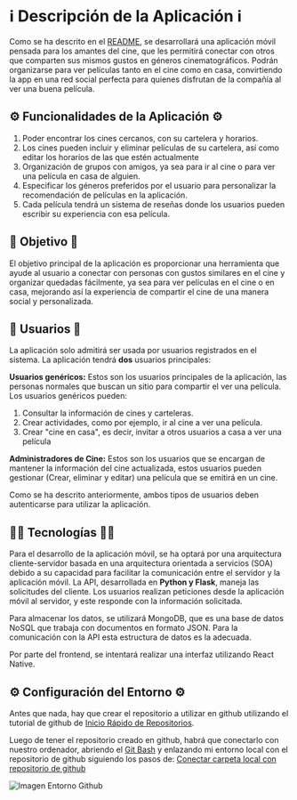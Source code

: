 # ℹ️ Descripción de la Aplicación ℹ️

Como se ha descrito en el [README](../README.md), se desarrollará una aplicación móvil pensada para los amantes del cine, que les permitirá conectar con otros que comparten sus mismos gustos en géneros cinematográficos. Podrán organizarse para ver películas tanto en el cine como en casa, convirtiendo la app en una red social perfecta para quienes disfrutan de la compañía al ver una buena película.

## ⚙️ Funcionalidades de la Aplicación ⚙️

1. Poder encontrar los cines cercanos, con su cartelera y horarios.
2. Los cines pueden incluir y eliminar películas de su cartelera, así como editar los horarios de las que estén actualmente
3. Organización de grupos con amigos, ya sea para ir al cine o para ver una película en casa de alguien.
4. Especificar los géneros preferidos por el usuario para personalizar la recomendación de películas en la aplicación.
5. Cada película tendrá un sistema de reseñas donde los usuarios pueden escribir su experiencia con esa película.

## 🎯 Objetivo 🎯

El objetivo principal de la aplicación es proporcionar una herramienta que ayude al usuario a conectar con personas con gustos similares en el cine y organizar quedadas fácilmente, ya sea para ver películas en el cine o en casa, mejorando así la experiencia de compartir el cine de una manera social y personalizada.

## 👤 Usuarios 👤

La aplicación solo admitirá ser usada por usuarios registrados en el sistema. La aplicación tendrá **dos** usuarios principales:

**Usuarios genéricos:** Estos son los usuarios principales de la aplicación, las personas normales que buscan un sitio para compartir el ver una película. Los usuarios genéricos pueden:
1. Consultar la información de cines y carteleras.
2. Crear actividades, como por ejemplo, ir al cine a ver una película.
3. Crear "cine en casa", es decir, invitar a otros usuarios a casa a ver una película

**Administradores de Cine:** Estos son los usuarios que se encargan de mantener la información del cine actualizada, estos usuarios pueden gestionar (Crear, eliminar y editar) una película que se emitirá en un cine.

Como se ha descrito anteriormente, ambos tipos de usuarios deben autenticarse para utilizar la aplicación.

## 👨‍💻 Tecnologías 👨‍💻

 Para el desarrollo de la aplicación móvil, se ha optará por una arquitectura cliente-servidor basada en una arquitectura orientada a servicios (SOA) debido a su capacidad para facilitar la comunicación entre el servidor y la aplicación móvil. La API, desarrollada en **Python y Flask**, maneja las solicitudes del cliente. Los usuarios realizan peticiones desde la aplicación móvil  al servidor, y este responde con la información solicitada.

Para almacenar los datos, se utilizará MongoDB, que es una base de datos NoSQL que trabaja con documentos en formato JSON. Para la comunicación con la API esta estructura de datos es la adecuada.

Por parte del frontend, se intentará realizar una interfaz utilizando React Native.

## ⚙️ Configuración del Entorno ⚙️

Antes que nada, hay que crear el repositorio a utilizar en github utilizando el tutorial de github de [Inicio Rápido de Repositorios](https://docs.github.com/es/repositories/creating-and-managing-repositories/quickstart-for-repositories).

Luego de tener el repositorio creado en github, habrá que conectarlo con nuestro ordenador, abriendo el [Git Bash](https://git-scm.com) y enlazando mi entorno local con el repositorio de github siguiendo los pasos de: [Conectar carpeta local con repositorio de github](https://juancadh.medium.com/conectar-carpeta-local-con-repositorio-de-github-8d983798998e)

![Imagen Entorno Github](Entorno%20Github.png.png)